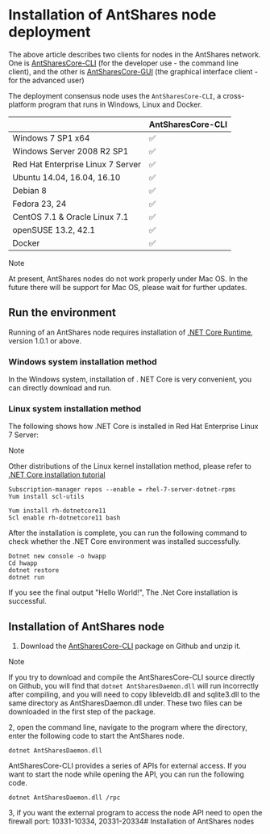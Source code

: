 # Installation of AntShares node deployment

The above article describes two clients for nodes in the AntShares network. One is [AntSharesCore-CLI](https://github.com/neo-project/neo-gui/releases) (for the developer use - the command line client), and the other is [AntSharesCore-GUI](https://www.antshares.org/download) (the graphical interface client - for the advanced user)

The deployment consensus node uses the `AntSharesCore-CLI`, a cross-platform program that runs in Windows, Linux and Docker.

|                                   | AntSharesCore-CLI |
| --------------------------------- | ----------------- |
| Windows 7 SP1 x64                 | ✅                 |
| Windows Server 2008 R2 SP1        | ✅                 |
| Red Hat Enterprise Linux 7 Server | ✅                 |
| Ubuntu 14.04, 16.04, 16.10        | ✅                 |
| Debian 8                          | ✅                 |
| Fedora 23, 24                     | ✅                 |
| CentOS 7.1 & Oracle Linux 7.1     | ✅                 |
| openSUSE 13.2, 42.1               | ✅                 |
| Docker                            | ✅                 |

> [!Note]
> At present, AntShares nodes do not work properly under Mac OS. In the future there will be support for Mac OS, please wait for further updates.

## Run the environment

Running of an AntShares node requires installation of [.NET Core Runtime](https://www.microsoft.com/net/download/core#/runtime), version 1.0.1 or above.

### Windows system installation method

In the Windows system, installation of . NET Core is very convenient, you can directly download and run.

### Linux system installation method

The following shows how .NET Core is installed in Red Hat Enterprise Linux 7 Server:

> [!Note]
> Other distributions of the Linux kernel installation method, please refer to [.NET Core installation tutorial](https://www.snetnet/core#linuxredhat)


```
Subscription-manager repos --enable = rhel-7-server-dotnet-rpms
Yum install scl-utils
```

```
Yum install rh-dotnetcore11
Scl enable rh-dotnetcore11 bash
```

After the installation is complete, you can run the following command to check whether the .NET Core environment was installed successfully.

```
Dotnet new console -o hwapp
Cd hwapp
dotnet restore
dotnet run
```

If you see the final output "Hello World!", The .Net Core installation is successful.


## Installation of AntShares node

1. Download the [AntSharesCore-CLI](https://github.com/neo-project/neo-gui/releases) package on Github and unzip it.

> [!Note]
> If you try to download and compile the AntSharesCore-CLI source directly on Github, you will find that `dotnet AntSharesDaemon.dll` will run incorrectly after compiling, and you will need to copy libleveldb.dll and sqlite3.dll to the same directory as AntSharesDaemon.dll under. These two files can be downloaded in the first step of the package.

2, open the command line, navigate to the program where the directory, enter the following code to start the AntShares node.

```
dotnet AntSharesDaemon.dll
```

AntSharesCore-CLI provides a series of APIs for external access. If you want to start the node while opening the API, you can run the following code.
```
dotnet AntSharesDaemon.dll /rpc
```
3, if you want the external program to access the node API need to open the firewall port: 10331-10334, 20331-20334# Installation of AntShares nodes
